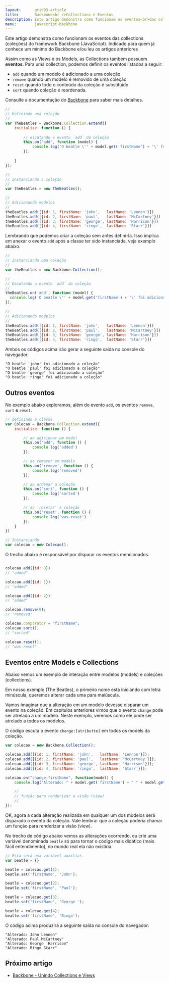 ```yaml
---
layout:      grid93-article
title:       Backbone<br />Collections e Eventos
description: Este artigo demonstra como funcionam os eventos<br>das collections do framework Backbone para JavaScript,<br>veremos os eventos add, remove, sort e reset.
menu:        javascript-backbone
---
```


Este artigo demonstra como funcionam os eventos das collections (coleções) do framework Backbone (JavaScript).
Indicado para quem já conhece um mínimo do Backbone e/ou leu os artigos anteriores

Assim como as Views e os Models, as Collections também possuem __eventos__. Para uma collection, podemos definir os 
eventos listados a seguir:

- `add` quando um modelo é adicionado a uma coleção
- `remove` quando um modelo é removido de uma coleção
- `reset` quando todo o conteúdo da coleção é substituído
- `sort` quando coleção é reordenada. 

Consulte a documentação do [Backbone](http://backbonejs.org/#Events-catalog "link-externo") para saber mais detalhes.

```javascript
//
// Definindo uma coleção
//
var TheBeatles = Backbone.Collection.extend({
    initialize: function () {
      
        // escutando o evento `add` da coleção
        this.on('add', function (model) {
            console.log('O beatle \'' + model.get('firstName') + '\' foi adicionado a coleção');
        });
      
    }
});

//
// Instanciando a coleção
//
var theBeatles = new TheBeatles();

// 
// Adicionando modelos
// 
theBeatles.add([{id: 1, firstName: 'john',   lastName: 'Lennon'}])
theBeatles.add([{id: 2, firstName: 'paul',   lastName: 'McCartney'}])
theBeatles.add([{id: 3, firstName: 'george', lastName: 'Harrison'}])
theBeatles.add([{id: 4, firstName: 'ringo',  lastName: 'Starr'}])
```

Lembrando que podemos criar a coleção sem antes defini-la. Isso implica em anexar o evento `add` após a classe ter sido
instanciada, veja exemplo abaixo.

```javascript
//
// Instanciando uma coleção
//
var theBeatles = new Backbone.Collection();

//
// Escutando o evento `add` da coleção
//
theBeatles.on('add', function (model) {
  console.log('O beatle \'' + model.get('firstName') + '\' foi adicionado a coleção');
});

//
// Adicionando modelos
// 
theBeatles.add([{id: 1, firstName: 'john',   lastName: 'Lennon'}])
theBeatles.add([{id: 2, firstName: 'paul',   lastName: 'McCartney'}])
theBeatles.add([{id: 3, firstName: 'george', lastName: 'Harrison'}])
theBeatles.add([{id: 4, firstName: 'ringo',  lastName: 'Starr'}])
```

Ambos os códigos acima irão gerar a seguinte saída no console do navegador:

    "O beatle 'john' foi adicionado a coleção"
    "O beatle 'paul' foi adicionado a coleção"
    "O beatle 'george' foi adicionado a coleção"
    "O beatle 'ringo' foi adicionado a coleção"





Outros eventos
---

No exemplo abaixo exploramos, além do evento `add`, os eventos `remove`, `sort`  e `reset`.

```javascript
// definindo a classe
var Colecao = Backbone.Collection.extend({
    initialize: function () {

        // ao adicionar um model
        this.on('add', function () {
            console.log('added')
        });

        // ao remover um modelo
        this.on('remove', function () {
            console.log('removed')
        });

        // ao ordenar a coleção
        this.on('sort', function () {
            console.log('sorted')
        });

        // ao 'resetar' a coleção
        this.on('reset', function () {
            console.log('was-reset')
        });
    }
})

// Instanciando
var colecao = new Colecao();
```

O trecho abaixo é responsável por disparar os eventos mencionados.

```javascript

colecao.add({id: 0})
// "added"

colecao.add({id: 1})
// "added"

colecao.add({id: 2})
// "added"

colecao.remove(0);
// "removed"

colecao.comparator = "firstName";
colecao.sort();
// "sorted"

colecao.reset();
// "was-reset"
```




Eventos entre Models e Collections
---

Abaixo vemos um exemplo de interação entre modelos (models) e coleções (collections).

Em nosso exemplo (The Beatles), o primeiro nome está iniciando com letra minúscula, queremos alterar cada uma para maiúscula.


Vamos imaginar que a alteração em um modelo devesse disparar um evento na coleção. Em capítulos anteriores vimos que o
evento `change` pode ser atrelado a um modelo. Neste exemplo, veremos como ele pode ser atrelado a todos os modelos.

O código escuta o evento `change:[atributte]` em todos os models da coleção.

```javascript
var colecao = new Backbone.Collection();

colecao.add([{id: 1, firstName: 'john',   lastName: 'Lennon'}]);
colecao.add([{id: 2, firstName: 'paul',   lastName: 'McCartney'}]);
colecao.add([{id: 3, firstName: 'george', lastName: 'Harrison'}]);
colecao.add([{id: 4, firstName: 'ringo',  lastName: 'Starr'}]);

colecao.on("change:firstName", function(model) {
    console.log("Alterado: " + model.get('firstName') + " " + model.get('lastName'));

    //
    // função para renderizar a visão (view)
    //
});
```

OK, agora a cada alteração realizada em qualquer um dos modelos será disparado o evento da coleção. Vale lembrar que
a coleção poderia chamar um função para renderizar a visão (view).

No trecho de código abaixo vemos as alterações ocorrendo, eu crie uma variável denominada `beatle` só para tornar o
código mais didático (mais fácil entendimento), no mundo real ela não existiria.

```javascript
// Esta será uma variável auxiliar.
var beatle = {}

beatle = colecao.get(1);
beatle.set('firstName', 'John');

beatle = colecao.get(2);
beatle.set('firstName', 'Paul');

beatle = colecao.get(3);
beatle.set('firstName', 'George ');

beatle = colecao.get(4);
beatle.set('firstName', 'Ringo');
```

O código acima produzirá a seguinte saída no console do navegador:

    "Alterado: John Lennon"
    "Alterado: Paul McCartney"
    "Alterado: George  Harrison"
    "Alterado: Ringo Starr"


Próximo artigo
--

- [Backbone - Unindo Collections e Views](/javascript/backbone-collections-views/)